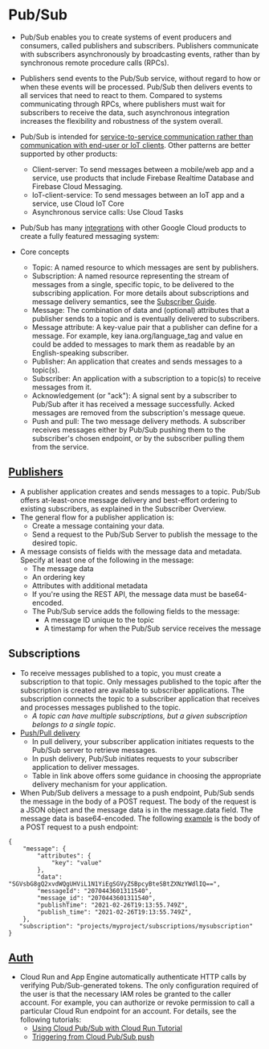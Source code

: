 # Pub/Sub

- Pub/Sub enables you to create systems of event producers and consumers, called publishers and subscribers. Publishers communicate with subscribers asynchronously by broadcasting events, rather than by synchronous remote procedure calls (RPCs).
- Publishers send events to the Pub/Sub service, without regard to how or when these events will be processed. Pub/Sub then delivers events to all services that need to react to them. Compared to systems communicating through RPCs, where publishers must wait for subscribers to receive the data, such asynchronous integration increases the flexibility and robustness of the system overall.

- Pub/Sub is intended for [service-to-service communication rather than communication with end-user or IoT clients](https://cloud.google.com/pubsub/docs/overview#service-to-service_vs_service-to-client_communication). Other patterns are better supported by other products:

  - Client-server: To send messages between a mobile/web app and a service, use products that include Firebase Realtime Database and Firebase Cloud Messaging.
  - IoT-client-service: To send messages between an IoT app and a service, use Cloud IoT Core
  - Asynchronous service calls: Use Cloud Tasks

- Pub/Sub has many [integrations](https://cloud.google.com/pubsub/docs/overview#integrations) with other Google Cloud products to create a fully featured messaging system:

- Core concepts
  - Topic: A named resource to which messages are sent by publishers.
  - Subscription: A named resource representing the stream of messages from a single, specific topic, to be delivered to the subscribing application. For more details about subscriptions and message delivery semantics, see the [Subscriber Guide](https://cloud.google.com/pubsub/subscriber).
  - Message: The combination of data and (optional) attributes that a publisher sends to a topic and is eventually delivered to subscribers.
  - Message attribute: A key-value pair that a publisher can define for a message. For example, key iana.org/language_tag and value en could be added to messages to mark them as readable by an English-speaking subscriber.
  - Publisher: An application that creates and sends messages to a topic(s).
  - Subscriber: An application with a subscription to a topic(s) to receive messages from it.
  - Acknowledgement (or "ack"): A signal sent by a subscriber to Pub/Sub after it has received a message successfully. Acked messages are removed from the subscription's message queue.
  - Push and pull: The two message delivery methods. A subscriber receives messages either by Pub/Sub pushing them to the subscriber's chosen endpoint, or by the subscriber pulling them from the service.

## [Publishers](https://cloud.google.com/pubsub/docs/publisher)

- A publisher application creates and sends messages to a topic. Pub/Sub offers at-least-once message delivery and best-effort ordering to existing subscribers, as explained in the Subscriber Overview.
- The general flow for a publisher application is:
  - Create a message containing your data.
  - Send a request to the Pub/Sub Server to publish the message to the desired topic.
- A message consists of fields with the message data and metadata. Specify at least one of the following in the message:
  - The message data
  - An ordering key
  - Attributes with additional metadata
  - If you're using the REST API, the message data must be base64-encoded.
  - The Pub/Sub service adds the following fields to the message:
    - A message ID unique to the topic
    - A timestamp for when the Pub/Sub service receives the message

## Subscriptions

- To receive messages published to a topic, you must create a subscription to that topic. Only messages published to the topic after the subscription is created are available to subscriber applications. The subscription connects the topic to a subscriber application that receives and processes messages published to the topic.
  - _A topic can have multiple subscriptions, but a given subscription belongs to a single topic_.
- [Push/Pull delivery](https://cloud.google.com/pubsub/docs/subscriber#push_pull)
  - In pull delivery, your subscriber application initiates requests to the Pub/Sub server to retrieve messages.
  - In push delivery, Pub/Sub initiates requests to your subscriber application to deliver messages.
  - Table in link above offers some guidance in choosing the appropriate delivery mechanism for your application.
- When Pub/Sub delivers a message to a push endpoint, Pub/Sub sends the message in the body of a POST request. The body of the request is a JSON object and the message data is in the message.data field. The message data is base64-encoded. The following [example](https://cloud.google.com/pubsub/docs/push#receiving_messages) is the body of a POST request to a push endpoint:

```
{
    "message": {
        "attributes": {
            "key": "value"
        },
        "data": "SGVsbG8gQ2xvdWQgUHViL1N1YiEgSGVyZSBpcyBteSBtZXNzYWdlIQ==",
        "messageId": "2070443601311540",
        "message_id": "2070443601311540",
        "publishTime": "2021-02-26T19:13:55.749Z",
        "publish_time": "2021-02-26T19:13:55.749Z",
    },
   "subscription": "projects/myproject/subscriptions/mysubscription"
}
```

## [Auth](https://cloud.google.com/pubsub/docs/push#setting_up_for_push_authentication)

- Cloud Run and App Engine automatically authenticate HTTP calls by verifying Pub/Sub-generated tokens. The only configuration required of the user is that the necessary IAM roles be granted to the caller account. For example, you can authorize or revoke permission to call a particular Cloud Run endpoint for an account. For details, see the following tutorials:
  - [Using Cloud Pub/Sub with Cloud Run Tutorial](https://cloud.google.com/run/docs/tutorials/pubsub#integrating-pubsub)
  - [Triggering from Cloud Pub/Sub push](https://cloud.google.com/run/docs/events/pubsub-push)
